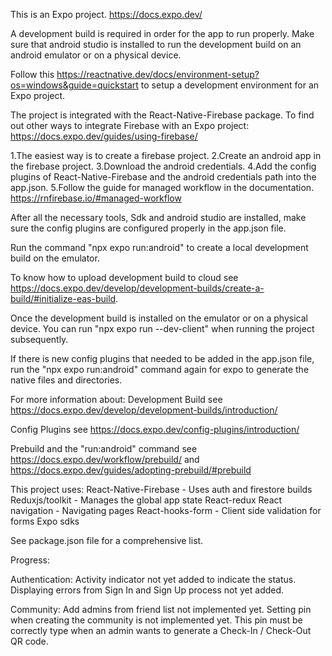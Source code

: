 This is an Expo project. https://docs.expo.dev/

A development build is required in order for the app to run properly.
Make sure that android studio is installed to run the development build on an android emulator or on a physical device.

Follow this https://reactnative.dev/docs/environment-setup?os=windows&guide=quickstart to setup a development environment for an Expo project.

The project is integrated with the React-Native-Firebase package.
To find out other ways to integrate Firebase with an Expo project: https://docs.expo.dev/guides/using-firebase/

1.The easiest way is to create a firebase project.
2.Create an android app in the firebase project.
3.Download the android credentials.
4.Add the config plugins of React-Native-Firebase and the android credentials path into the app.json.
5.Follow the guide for managed workflow in the documentation. https://rnfirebase.io/#managed-workflow

After all the necessary tools, Sdk and android studio are installed, make sure the config plugins are configured properly in the app.json file.

Run the command "npx expo run:android" to create a local development build on the emulator.

To know how to upload development build to cloud see https://docs.expo.dev/develop/development-builds/create-a-build/#initialize-eas-build.

Once the development build is installed on the emulator or on a physical device. You can run "npx expo run --dev-client" when running the project subsequently.

If there is new config plugins that needed to be added in the app.json file, run the "npx expo run:android" command again for expo to generate the native files and directories.

For more information about:
Development Build see https://docs.expo.dev/develop/development-builds/introduction/

Config Plugins see https://docs.expo.dev/config-plugins/introduction/

Prebuild and the "run:android" command see https://docs.expo.dev/workflow/prebuild/ and https://docs.expo.dev/guides/adopting-prebuild/#prebuild

This project uses:
React-Native-Firebase - Uses auth and firestore builds
Reduxjs/toolkit - Manages the global app state
React-redux
React navigation - Navigating pages
React-hooks-form - Client side validation for forms
Expo sdks

See package.json file for a comprehensive list.

Progress:

Authentication:
Activity indicator not yet added to indicate the status.
Displaying errors from Sign In and Sign Up process not yet added.

Community:
Add admins from friend list not implemented yet.
Setting pin when creating the community is not implemented yet. This pin must be correctly type when an admin wants to generate a Check-In / Check-Out QR code.
